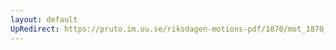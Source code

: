```yaml
---
layout: default
UpRedirect: https://pruto.im.uu.se/riksdagen-motions-pdf/1870/mot_1870__ak__241.pdf
---
```

